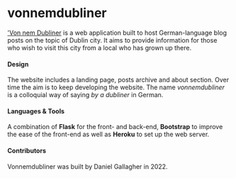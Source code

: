 # vonnemdubliner
['Von nem Dubliner](vonnemdubliner.de) is a web application built to host German-language blog posts on the topic of Dublin city.
It aims to provide information for those who wish to visit this city from a local who has grown up there.

#### Design
The website includes a landing page, posts archive and about section.
Over time the aim is to keep developing the website.
The name *vonnemdubliner* is a colloquial way of saying *by a dubliner* in German.

#### Languages & Tools
A combination of **Flask** for the front- and back-end, **Bootstrap** to improve the ease of the front-end as well as **Heroku** to set up the web server.<br>

#### Contributors
Vonnemdubliner was built by Daniel Gallagher in 2022.
